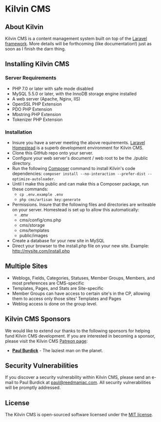 
# Kilvin CMS

## About Kilvin

Kilvin CMS is a content management system built on top of the [Laravel framework](https://laravel.com). More details will be forthcoming (like documentation!) just as soon as I finish the darn thing.


## Installing Kilvin CMS

### Server Requirements
 - PHP 7.0 or later with safe mode disabled
 - MySQL 5.5.0 or later, with the InnoDB storage engine installed
 - A web server (Apache, Nginx, IIS)
 - OpenSSL PHP Extension
 - PDO PHP Extension
 - Mbstring PHP Extension
 - Tokenizer PHP Extension

### Installation

 - Insure you have a server meeting the above requirements. [Laravel Homestead](https://laravel.com/docs/5.4/homestead) is a superb development environment for Kilvin CMS.
 - Clone this GitHub repo onto your server.
 - Configure your web server's document / web root to be the ./public directory.
 - Run the following [Composer](https://getcomposer.org) command to install Kilvin's code dependencies: `composer install --no-interaction --prefer-dist --optimize-autoloader`.
 - Until I make this public and can make this a Composer package, run these commands:
   - `cp .env.example .env`
   - `php cms/artisan key:generate`
 - Permissions. Insure that the following files and directories are writeable on your server. Homestead is set up to allow this automatically:
   - .env
   - cms/config/cms.php
   - cms/storage
   - cms/templates
   - public/images
 - Create a database for your new site in MySQL
 - Direct your browser to the install.php file on your new site. Example: http://mysite.com/install.php


## Multiple Sites

 - Weblogs, Fields, Categories, Statuses, Member Groups, Members, and most preferences are CMS-specific
 - Templates, Pages, and Stats are Site-specific
 - Member Groups can have access to certain site's in the CP, allowing them to access only those sites' Templates and Pages
 - Weblog access is done on the group level.


## Kilvin CMS Sponsors

We would like to extend our thanks to the following sponsors for helping fund Kilvin CMS development. If you are interested in becoming a sponsor, please visit the Kilvin CMS [Patreon page](http://patreon.com/reedmaniac):

- **[Paul Burdick](https://paulburdick.me)** - The laziest man on the planet.



## Security Vulnerabilities

If you discover a security vulnerability within Kilvin CMS, please send an e-mail to Paul Burdick at paul@reedmaniac.com. All security vulnerabilities will be promptly addressed.

## License

The Kilvin CMS is open-sourced software licensed under the [MIT license](http://opensource.org/licenses/MIT).

